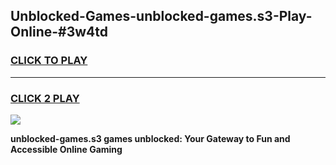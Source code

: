 
## Unblocked-Games-unblocked-games.s3-Play-Online-#3w4td
<h3>
<a href="https://premium.freeplayer.one?title=unblocked-games.s3&ref=27F">CLICK TO PLAY</a></h3>
<hr>

<h3>
<a href="https://premium.freeplayer.one?title=unblocked-games.s3&ref=27F">CLICK 2 PLAY</a>
  
</h3>

<a href="https://premium.freeplayer.one?title=unblocked-games.s3&ref=27F"><img src="https://clearcache.store/games.png"></a>


**unblocked-games.s3 games unblocked: Your Gateway to Fun and Accessible Online Gaming**
